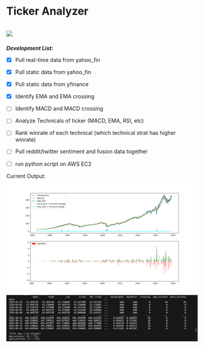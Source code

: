 
# Ticker Analyzer
![](https://progress-bar.dev/44/?title=Development_Progress:&width=150)
---------------------------------------------------

***Development List:***
- [x] Pull real-time data from yahoo_fin
- [x] Pull static data from yahoo_fin
- [x] Pull static data from yfinance
- [x] Identify EMA and EMA crossing
- [ ] Identify MACD and MACD crossing
- [ ] Analyze Technicals of ticker (MACD, EMA, RSI, etc)
- [ ] Rank winrate of each technical (which technical strat has higher winrate)
- [ ] Pull reddit/twitter sentiment and fusion data together
- [ ] run python script on AWS EC2


Current Output:
![Current Output](Output/Figure_4.png?raw=true)
![Terminal Output](Output/terminal_2.png?raw=true)
